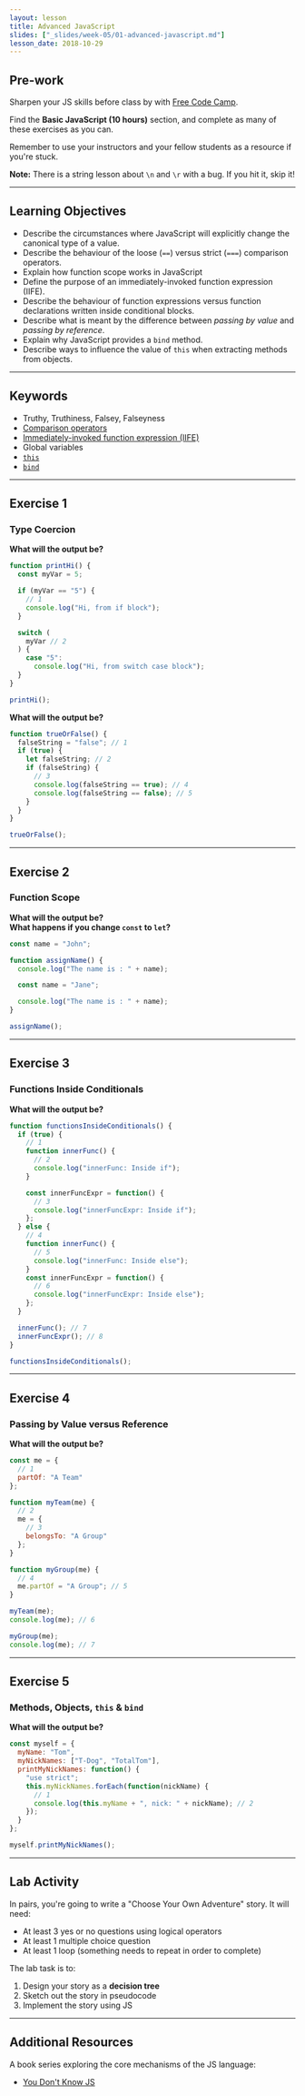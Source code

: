 ```yaml
---
layout: lesson
title: Advanced JavaScript
slides: ["_slides/week-05/01-advanced-javascript.md"]
lesson_date: 2018-10-29
---
```


## Pre-work

Sharpen your JS skills before class by with [Free Code Camp](http://www.freecodecamp.com/map).

Find the **Basic JavaScript (10 hours)** section, and complete as many of these exercises as you can.

Remember to use your instructors and your fellow students as a resource if you're stuck.

**Note:** There is a string lesson about `\n` and `\r` with a bug. If you hit it, skip it!

---

## Learning Objectives

- Describe the circumstances where JavaScript will explicitly change the canonical type of a value.
- Describe the behaviour of the loose (`==`) versus strict (`===`) comparison operators.
- Explain how function scope works in JavaScript
- Define the purpose of an immediately-invoked function expression (IIFE).
- Describe the behaviour of function expressions versus function declarations written inside conditional blocks.
- Describe what is meant by the difference between _passing by value_ and _passing by reference_.
- Explain why JavaScript provides a `bind` method.
- Describe ways to influence the value of `this` when extracting methods from objects.

---

## Keywords

- Truthy, Truthiness, Falsey, Falseyness
- [Comparison operators](https://developer.mozilla.org/en-US/docs/Web/JavaScript/Reference/Operators/Comparison_Operators)
- [Immediately-invoked function expression (IIFE)](https://developer.mozilla.org/en-US/docs/Glossary/IIFE)
- Global variables
- [`this`](https://developer.mozilla.org/en/docs/Web/JavaScript/Reference/Operators/this)
- [`bind`](https://developer.mozilla.org/en-US/docs/Web/JavaScript/Reference/Global_Objects/Function/bind)

---

## Exercise 1

### Type Coercion

**What will the output be?**

```js
function printHi() {
  const myVar = 5;

  if (myVar == "5") {
    // 1
    console.log("Hi, from if block");
  }

  switch (
    myVar // 2
  ) {
    case "5":
      console.log("Hi, from switch case block");
  }
}

printHi();
```

**What will the output be?**

```js
function trueOrFalse() {
  falseString = "false"; // 1
  if (true) {
    let falseString; // 2
    if (falseString) {
      // 3
      console.log(falseString == true); // 4
      console.log(falseString == false); // 5
    }
  }
}

trueOrFalse();
```

---

## Exercise 2

### Function Scope

**What will the output be?** <br/>
**What happens if you change `const` to `let`?**

```js
const name = "John";

function assignName() {
  console.log("The name is : " + name);

  const name = "Jane";

  console.log("The name is : " + name);
}

assignName();
```

---

## Exercise 3

### Functions Inside Conditionals

**What will the output be?**

```js
function functionsInsideConditionals() {
  if (true) {
    // 1
    function innerFunc() {
      // 2
      console.log("innerFunc: Inside if");
    }

    const innerFuncExpr = function() {
      // 3
      console.log("innerFuncExpr: Inside if");
    };
  } else {
    // 4
    function innerFunc() {
      // 5
      console.log("innerFunc: Inside else");
    }
    const innerFuncExpr = function() {
      // 6
      console.log("innerFuncExpr: Inside else");
    };
  }

  innerFunc(); // 7
  innerFuncExpr(); // 8
}

functionsInsideConditionals();
```

---

## Exercise 4

### Passing by Value versus Reference

**What will the output be?**

```js
const me = {
  // 1
  partOf: "A Team"
};

function myTeam(me) {
  // 2
  me = {
    // 3
    belongsTo: "A Group"
  };
}

function myGroup(me) {
  // 4
  me.partOf = "A Group"; // 5
}

myTeam(me);
console.log(me); // 6

myGroup(me);
console.log(me); // 7
```

---

## Exercise 5

### Methods, Objects, `this` & `bind`

**What will the output be?**

```js
const myself = {
  myName: "Tom",
  myNickNames: ["T-Dog", "TotalTom"],
  printMyNickNames: function() {
    "use strict";
    this.myNickNames.forEach(function(nickName) {
      // 1
      console.log(this.myName + ", nick: " + nickName); // 2
    });
  }
};

myself.printMyNickNames();
```

---

## Lab Activity

In pairs, you're going to write a "Choose Your Own Adventure" story. It will need:

- At least 3 yes or no questions using logical operators
- At least 1 multiple choice question
- At least 1 loop (something needs to repeat in order to complete)

The lab task is to:

1.  Design your story as a **decision tree**
2.  Sketch out the story in pseudocode
3.  Implement the story using JS

---

## Additional Resources

A book series exploring the core mechanisms of the JS language:

- [You Don't Know JS](https://github.com/getify/You-Dont-Know-JS)
